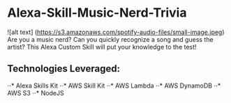 # Alexa-Skill-Music-Nerd-Trivia
![alt text] (https://s3.amazonaws.com/spotify-audio-files/small-image.jpeg)
Are you a music nerd? Can you quickly recognize a song and guess the artist?
This Alexa Custom Skill will put your knowledge to the test!

Technologies Leveraged:
-----------------------
⋅⋅* Alexa Skills Kit
⋅⋅* AWS Skill Kit
⋅⋅* AWS Lambda
⋅⋅* AWS DynamoDB
⋅⋅* AWS S3
⋅⋅* NodeJS
